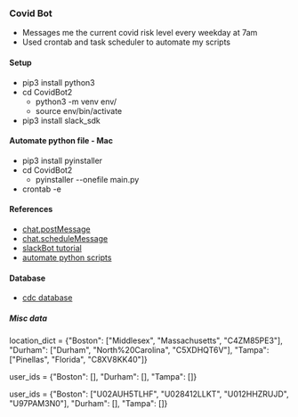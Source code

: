 ### Covid Bot
- Messages me the current covid risk level every weekday at 7am
- Used crontab and task scheduler to automate my scripts

#### Setup
- pip3 install python3
- cd CovidBot2
    - python3 -m venv env/
    - source env/bin/activate
- pip3 install slack_sdk

#### Automate python file - Mac
- pip3 install pyinstaller
- cd CovidBot2
    - pyinstaller --onefile main.py
- crontab -e

#### References
- [chat.postMessage](https://api.slack.com/methods/chat.postMessage)
- [chat.scheduleMessage](https://api.slack.com/methods/chat.scheduleMessage)
- [slackBot tutorial](https://github.com/slackapi/python-slack-sdk/tree/main/tutorial)
- [automate python scripts](https://towardsdatascience.com/how-to-easily-automate-your-python-scripts-on-mac-and-windows-459388c9cc94)

#### Database
- [cdc database](https://data.cdc.gov/resource/3nnm-4jni.json)


##### Misc data
location_dict = {"Boston": ["Middlesex", "Massachusetts", "C4ZM85PE3"],
                 "Durham": ["Durham", "North%20Carolina", "C5XDHQT6V"],
                 "Tampa": ["Pinellas", "Florida", "C8XV8KK40"]}

user_ids = {"Boston": [], "Durham": [], "Tampa": []}

user_ids = {"Boston": ["U02AUH5TLHF", "U028412LLKT", "U012HHZRUJD", "U97PAM3N0"],
            "Durham": [], "Tampa": []}